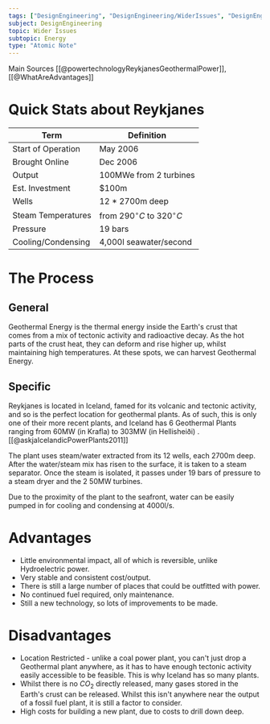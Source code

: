 ```yaml
---
tags: ["DesignEngineering", "DesignEngineering/WiderIssues", "DesignEngineering/WiderIssues/Energy"]
subject: DesignEngineering
topic: Wider Issues
subtopic: Energy
type: "Atomic Note"
---
```


Main Sources [[@powertechnologyReykjanesGeothermalPower]], [[@WhatAreAdvantages]]

# Quick Stats about Reykjanes
| Term               | Definition                  |
| ------------------ | --------------------------- |
| Start of Operation | May 2006                    |
| Brought Online     | Dec 2006                    |
| Output             | 100MWe from 2 turbines      |
| Est. Investment    | $100m                       |
| Wells              | 12 \* 2700m deep            |
| Steam Temperatures        | from $290^{\circ}C$ to $320^{\circ}C$ |
| Pressure           | 19 bars                     |
| Cooling/Condensing | 4,000l seawater/second      |


# The Process
## General
Geothermal Energy is the thermal energy inside the Earth's crust that comes from a mix of tectonic activity and radioactive decay. As the hot parts of the crust heat, they can deform and rise higher up, whilst maintaining high temperatures. At these spots, we can harvest Geothermal Energy. 

## Specific
Reykjanes is located in Iceland, famed for its volcanic and tectonic activity, and so is the perfect location for geothermal plants. As of such, this is only one of their more recent plants, and Iceland has 6 Geothermal Plants ranging from 60MW (in Krafla) to 303MW (in Hellisheiði) .[[@askjaIcelandicPowerPlants2011]]

The plant uses steam/water extracted from its 12 wells, each 2700m deep. After the water/steam mix has risen to the surface, it is taken to a steam separator. Once the steam is isolated, it passes under 19 bars of pressure to a steam dryer and the 2 50MW turbines.

Due to the proximity of the plant to the seafront, water can be easily pumped in for cooling and condensing at 4000l/s.

# Advantages
 - Little environmental impact, all of which is reversible, unlike Hydroelectric power.
 - Very stable and consistent cost/output.
 - There is still a large number of places that could be outfitted with power.
 - No continued fuel required, only maintenance.
 - Still a new technology, so lots of improvements to be made.

# Disadvantages
 - Location Restricted - unlike a coal power plant, you can't just drop a Geothermal plant anywhere, as it has to have enough tectonic activity easily accessible to be feasible. This is why Iceland has so many plants.
 - Whilst there is no $CO_2$ directly released, many gases stored in the Earth's crust can be released. Whilst this isn't anywhere near the output of a fossil fuel plant, it is still a factor to consider.
 - High costs for building a new plant, due to costs to drill down deep.